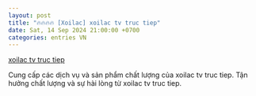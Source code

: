 ```yaml
---
layout: post
title: "🔥🔥🔥🔥 [Xoilac] xoilac tv truc tiep"
date: Sat, 14 Sep 2024 21:00:00 +0700
categories: entries VN
---
```

[xoilac tv truc tiep](https://nhidong.org.vn/33gu880nd265pu593nvx18bbi295nw22usd.phtm)

Cung cấp các dịch vụ và sản phẩm chất lượng của xoilac tv truc tiep. Tận hưởng chất lượng và sự hài lòng từ xoilac tv truc tiep.️

